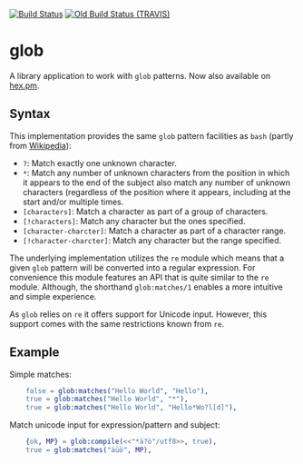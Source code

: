[![Build Status](https://github.com/lindenbaum/glob/workflows/.github/workflows/test.yml/badge.svg?branch=master)](https://github.com/lindenbaum/glob/actions)
[![Old Build Status (TRAVIS)](https://travis-ci.org/lindenbaum/glob.png?branch=master)](https://travis-ci.org/lindenbaum/glob)

glob
====

A library application to work with `glob` patterns. Now also available on
[hex.pm](https://hex.pm/packages/glob).

Syntax
------

This implementation provides the same `glob` pattern facilities as `bash`
(partly from [Wikipedia](https://en.wikipedia.org/wiki/Glob_%28programming%29)):
 * `?`: Match exactly one unknown character.
 * `*`: Match any number of unknown characters from the position in which it
        appears to the end of the subject also match any number of unknown
        characters (regardless of the position where it appears, including at
        the start and/or multiple times.
 * `[characters]`: Match a character as part of a group of characters.
 * `[!characters]`: Match any character but the ones specified.
 * `[character-charcter]`: Match a character as part of a character range.
 * `[!character-charcter]`: Match any character but the range specified.

The underlying implementation utilizes the `re` module which means that a
given `glob` pattern will be converted into a regular expression. For
convenience this module features an API that is quite similar to the `re`
module. Although, the shorthand `glob:matches/1` enables a more intuitive
and simple experience.

As `glob` relies on `re` it offers support for Unicode input. However,
this support comes with the same restrictions known from `re`.

Example
-------

Simple matches:
```erlang
    false = glob:matches("Hello World", "Hello"),
    true = glob:matches("Hello World", "*"),
    true = glob:matches("Hello World", "Hello*Wo?l[d]"),
```

Match unicode input for expression/pattern and subject:
```erlang
    {ok, MP} = glob:compile(<<"*ä?ö"/utf8>>, true),
    true = glob:matches("äüö", MP),
```
